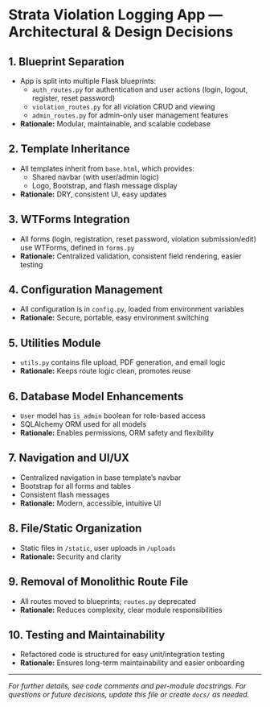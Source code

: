 # Strata Violation Logging App — Architectural & Design Decisions

## 1. Blueprint Separation
- App is split into multiple Flask blueprints:
  - `auth_routes.py` for authentication and user actions (login, logout, register, reset password)
  - `violation_routes.py` for all violation CRUD and viewing
  - `admin_routes.py` for admin-only user management features
- **Rationale:** Modular, maintainable, and scalable codebase

## 2. Template Inheritance
- All templates inherit from `base.html`, which provides:
  - Shared navbar (with user/admin logic)
  - Logo, Bootstrap, and flash message display
- **Rationale:** DRY, consistent UI, easy updates

## 3. WTForms Integration
- All forms (login, registration, reset password, violation submission/edit) use WTForms, defined in `forms.py`
- **Rationale:** Centralized validation, consistent field rendering, easier testing

## 4. Configuration Management
- All configuration is in `config.py`, loaded from environment variables
- **Rationale:** Secure, portable, easy environment switching

## 5. Utilities Module
- `utils.py` contains file upload, PDF generation, and email logic
- **Rationale:** Keeps route logic clean, promotes reuse

## 6. Database Model Enhancements
- `User` model has `is_admin` boolean for role-based access
- SQLAlchemy ORM used for all models
- **Rationale:** Enables permissions, ORM safety and flexibility

## 7. Navigation and UI/UX
- Centralized navigation in base template’s navbar
- Bootstrap for all forms and tables
- Consistent flash messages
- **Rationale:** Modern, accessible, intuitive UI

## 8. File/Static Organization
- Static files in `/static`, user uploads in `/uploads`
- **Rationale:** Security and clarity

## 9. Removal of Monolithic Route File
- All routes moved to blueprints; `routes.py` deprecated
- **Rationale:** Reduces complexity, clear module responsibilities

## 10. Testing and Maintainability
- Refactored code is structured for easy unit/integration testing
- **Rationale:** Ensures long-term maintainability and easier onboarding

---

*For further details, see code comments and per-module docstrings. For questions or future decisions, update this file or create `docs/` as needed.*
